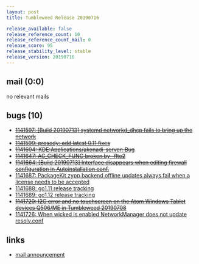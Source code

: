 ```yaml
---
layout: post
title: Tumbleweed Release 20190716

release_available: false
release_reference_count: 10
release_reference_count_mail: 0
release_score: 95
release_stability_level: stable
release_version: 20190716
---
```


## mail (0:0)

no relevant mails

## bugs (10)

<!--more-->

- ~~[1141597: \[Build 20190713\] systemd networkd_dhcp fails to bring up the network](https://bugzilla.opensuse.org/show_bug.cgi?id=1141597)~~
- ~~[1141599: prosody: add latest 0.11 fixes](https://bugzilla.opensuse.org/show_bug.cgi?id=1141599)~~
- ~~[1141604: KDE:Applications/akonadi-server: Bug](https://bugzilla.opensuse.org/show_bug.cgi?id=1141604)~~
- ~~[1141647: AC_CHECK_FUNC broken by -flto2](https://bugzilla.opensuse.org/show_bug.cgi?id=1141647)~~
- ~~[1141664: \[Build 20190713\] Interface disappears when editing firewall configuration in Autoinstallation conf.](https://bugzilla.opensuse.org/show_bug.cgi?id=1141664)~~
- [1141687: PackageKit zypp backend offline updates always fail when a license needs to be accepted](https://bugzilla.opensuse.org/show_bug.cgi?id=1141687)
- [1141688: go1.11 release tracking](https://bugzilla.opensuse.org/show_bug.cgi?id=1141688)
- [1141689: go1.12 release tracking](https://bugzilla.opensuse.org/show_bug.cgi?id=1141689)
- ~~[1141720: I2C error and no touchscreen  on  the Atom Windows Tablet devices Q506/ME in Tumbleweed 20190708](https://bugzilla.opensuse.org/show_bug.cgi?id=1141720)~~
- [1141726: When wicked is enabled NetworkManager does not update resolv.conf](https://bugzilla.opensuse.org/show_bug.cgi?id=1141726)



## links

- [mail announcement](https://lists.opensuse.org/opensuse-factory/2019-07/msg00266.html)
